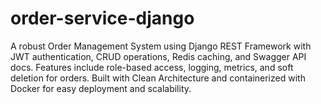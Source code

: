 # order-service-django
A robust Order Management System using Django REST Framework with JWT authentication, CRUD operations, Redis caching, and Swagger API docs. Features include role-based access, logging, metrics, and soft deletion for orders. Built with Clean Architecture and containerized with Docker for easy deployment and scalability.
